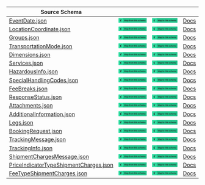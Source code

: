 | Source Schema                                                                                                                                               |                                                                                                                                                                                                                                                                                                                                                |                                                                                                                                                                                                                                                                                                                                          |                                                          |
| ----------------------------------------------------------------------------------------------------------------------------------------------------------- | ---------------------------------------------------------------------------------------------------------------------------------------------------------------------------------------------------------------------------------------------------------------------------------------------------------------------------------------------- | ---------------------------------------------------------------------------------------------------------------------------------------------------------------------------------------------------------------------------------------------------------------------------------------------------------------------------------------- | -------------------------------------------------------- |
| [EventDate.json](https://raw.githubusercontent.com/Stedi/registry/main/schemas/webcargo/1.0/EventDate.json)                                                 | [![Map from this schema](/images/MapFromThisSchema.svg)](https://stedi.com/app/mappings/import?name=Mapping%20from%20Webcargo's%20EventDate%20schema&referrer=registry-repo&source_json_schema=https://raw.githubusercontent.com/Stedi/registry/main/schemas/webcargo/1.0/EventDate.json)                                                 | [![Map to this schema](/images/MapToThisSchema.svg)](https://stedi.com/app/mappings/import?name=Mapping%20to%20Webcargo's%20EventDate%20schema&referrer=registry-repo&target_json_schema=https://raw.githubusercontent.com/Stedi/registry/main/schemas/webcargo/1.0/EventDate.json)                                                 | [Docs](https://www.webcargo.co/vista-sales-portal-apis/) |
| [LocationCoordinate.json](https://raw.githubusercontent.com/Stedi/registry/main/schemas/webcargo/1.0/LocationCoordinate.json)                               | [![Map from this schema](/images/MapFromThisSchema.svg)](https://stedi.com/app/mappings/import?name=Mapping%20from%20Webcargo's%20LocationCoordinate%20schema&referrer=registry-repo&source_json_schema=https://raw.githubusercontent.com/Stedi/registry/main/schemas/webcargo/1.0/LocationCoordinate.json)                               | [![Map to this schema](/images/MapToThisSchema.svg)](https://stedi.com/app/mappings/import?name=Mapping%20to%20Webcargo's%20LocationCoordinate%20schema&referrer=registry-repo&target_json_schema=https://raw.githubusercontent.com/Stedi/registry/main/schemas/webcargo/1.0/LocationCoordinate.json)                               | [Docs](https://www.webcargo.co/vista-sales-portal-apis/) |
| [Groups.json](https://raw.githubusercontent.com/Stedi/registry/main/schemas/webcargo/1.0/Groups.json)                                                       | [![Map from this schema](/images/MapFromThisSchema.svg)](https://stedi.com/app/mappings/import?name=Mapping%20from%20Webcargo's%20Groups%20schema&referrer=registry-repo&source_json_schema=https://raw.githubusercontent.com/Stedi/registry/main/schemas/webcargo/1.0/Groups.json)                                                       | [![Map to this schema](/images/MapToThisSchema.svg)](https://stedi.com/app/mappings/import?name=Mapping%20to%20Webcargo's%20Groups%20schema&referrer=registry-repo&target_json_schema=https://raw.githubusercontent.com/Stedi/registry/main/schemas/webcargo/1.0/Groups.json)                                                       | [Docs](https://www.webcargo.co/vista-sales-portal-apis/) |
| [TransportationMode.json](https://raw.githubusercontent.com/Stedi/registry/main/schemas/webcargo/1.0/TransportationMode.json)                               | [![Map from this schema](/images/MapFromThisSchema.svg)](https://stedi.com/app/mappings/import?name=Mapping%20from%20Webcargo's%20TransportationMode%20schema&referrer=registry-repo&source_json_schema=https://raw.githubusercontent.com/Stedi/registry/main/schemas/webcargo/1.0/TransportationMode.json)                               | [![Map to this schema](/images/MapToThisSchema.svg)](https://stedi.com/app/mappings/import?name=Mapping%20to%20Webcargo's%20TransportationMode%20schema&referrer=registry-repo&target_json_schema=https://raw.githubusercontent.com/Stedi/registry/main/schemas/webcargo/1.0/TransportationMode.json)                               | [Docs](https://www.webcargo.co/vista-sales-portal-apis/) |
| [Dimensions.json](https://raw.githubusercontent.com/Stedi/registry/main/schemas/webcargo/1.0/Dimensions.json)                                               | [![Map from this schema](/images/MapFromThisSchema.svg)](https://stedi.com/app/mappings/import?name=Mapping%20from%20Webcargo's%20Dimensions%20schema&referrer=registry-repo&source_json_schema=https://raw.githubusercontent.com/Stedi/registry/main/schemas/webcargo/1.0/Dimensions.json)                                               | [![Map to this schema](/images/MapToThisSchema.svg)](https://stedi.com/app/mappings/import?name=Mapping%20to%20Webcargo's%20Dimensions%20schema&referrer=registry-repo&target_json_schema=https://raw.githubusercontent.com/Stedi/registry/main/schemas/webcargo/1.0/Dimensions.json)                                               | [Docs](https://www.webcargo.co/vista-sales-portal-apis/) |
| [Services.json](https://raw.githubusercontent.com/Stedi/registry/main/schemas/webcargo/1.0/Services.json)                                                   | [![Map from this schema](/images/MapFromThisSchema.svg)](https://stedi.com/app/mappings/import?name=Mapping%20from%20Webcargo's%20Services%20schema&referrer=registry-repo&source_json_schema=https://raw.githubusercontent.com/Stedi/registry/main/schemas/webcargo/1.0/Services.json)                                                   | [![Map to this schema](/images/MapToThisSchema.svg)](https://stedi.com/app/mappings/import?name=Mapping%20to%20Webcargo's%20Services%20schema&referrer=registry-repo&target_json_schema=https://raw.githubusercontent.com/Stedi/registry/main/schemas/webcargo/1.0/Services.json)                                                   | [Docs](https://www.webcargo.co/vista-sales-portal-apis/) |
| [HazardousInfo.json](https://raw.githubusercontent.com/Stedi/registry/main/schemas/webcargo/1.0/HazardousInfo.json)                                         | [![Map from this schema](/images/MapFromThisSchema.svg)](https://stedi.com/app/mappings/import?name=Mapping%20from%20Webcargo's%20HazardousInfo%20schema&referrer=registry-repo&source_json_schema=https://raw.githubusercontent.com/Stedi/registry/main/schemas/webcargo/1.0/HazardousInfo.json)                                         | [![Map to this schema](/images/MapToThisSchema.svg)](https://stedi.com/app/mappings/import?name=Mapping%20to%20Webcargo's%20HazardousInfo%20schema&referrer=registry-repo&target_json_schema=https://raw.githubusercontent.com/Stedi/registry/main/schemas/webcargo/1.0/HazardousInfo.json)                                         | [Docs](https://www.webcargo.co/vista-sales-portal-apis/) |
| [SpecialHandlingCodes.json](https://raw.githubusercontent.com/Stedi/registry/main/schemas/webcargo/1.0/SpecialHandlingCodes.json)                           | [![Map from this schema](/images/MapFromThisSchema.svg)](https://stedi.com/app/mappings/import?name=Mapping%20from%20Webcargo's%20SpecialHandlingCodes%20schema&referrer=registry-repo&source_json_schema=https://raw.githubusercontent.com/Stedi/registry/main/schemas/webcargo/1.0/SpecialHandlingCodes.json)                           | [![Map to this schema](/images/MapToThisSchema.svg)](https://stedi.com/app/mappings/import?name=Mapping%20to%20Webcargo's%20SpecialHandlingCodes%20schema&referrer=registry-repo&target_json_schema=https://raw.githubusercontent.com/Stedi/registry/main/schemas/webcargo/1.0/SpecialHandlingCodes.json)                           | [Docs](https://www.webcargo.co/vista-sales-portal-apis/) |
| [FeeBreaks.json](https://raw.githubusercontent.com/Stedi/registry/main/schemas/webcargo/1.0/FeeBreaks.json)                                                 | [![Map from this schema](/images/MapFromThisSchema.svg)](https://stedi.com/app/mappings/import?name=Mapping%20from%20Webcargo's%20FeeBreaks%20schema&referrer=registry-repo&source_json_schema=https://raw.githubusercontent.com/Stedi/registry/main/schemas/webcargo/1.0/FeeBreaks.json)                                                 | [![Map to this schema](/images/MapToThisSchema.svg)](https://stedi.com/app/mappings/import?name=Mapping%20to%20Webcargo's%20FeeBreaks%20schema&referrer=registry-repo&target_json_schema=https://raw.githubusercontent.com/Stedi/registry/main/schemas/webcargo/1.0/FeeBreaks.json)                                                 | [Docs](https://www.webcargo.co/vista-sales-portal-apis/) |
| [ResponseStatus.json](https://raw.githubusercontent.com/Stedi/registry/main/schemas/webcargo/1.0/ResponseStatus.json)                                       | [![Map from this schema](/images/MapFromThisSchema.svg)](https://stedi.com/app/mappings/import?name=Mapping%20from%20Webcargo's%20ResponseStatus%20schema&referrer=registry-repo&source_json_schema=https://raw.githubusercontent.com/Stedi/registry/main/schemas/webcargo/1.0/ResponseStatus.json)                                       | [![Map to this schema](/images/MapToThisSchema.svg)](https://stedi.com/app/mappings/import?name=Mapping%20to%20Webcargo's%20ResponseStatus%20schema&referrer=registry-repo&target_json_schema=https://raw.githubusercontent.com/Stedi/registry/main/schemas/webcargo/1.0/ResponseStatus.json)                                       | [Docs](https://www.webcargo.co/vista-sales-portal-apis/) |
| [Attachments.json](https://raw.githubusercontent.com/Stedi/registry/main/schemas/webcargo/1.0/Attachments.json)                                             | [![Map from this schema](/images/MapFromThisSchema.svg)](https://stedi.com/app/mappings/import?name=Mapping%20from%20Webcargo's%20Attachments%20schema&referrer=registry-repo&source_json_schema=https://raw.githubusercontent.com/Stedi/registry/main/schemas/webcargo/1.0/Attachments.json)                                             | [![Map to this schema](/images/MapToThisSchema.svg)](https://stedi.com/app/mappings/import?name=Mapping%20to%20Webcargo's%20Attachments%20schema&referrer=registry-repo&target_json_schema=https://raw.githubusercontent.com/Stedi/registry/main/schemas/webcargo/1.0/Attachments.json)                                             | [Docs](https://www.webcargo.co/vista-sales-portal-apis/) |
| [AdditionalInformation.json](https://raw.githubusercontent.com/Stedi/registry/main/schemas/webcargo/1.0/AdditionalInformation.json)                         | [![Map from this schema](/images/MapFromThisSchema.svg)](https://stedi.com/app/mappings/import?name=Mapping%20from%20Webcargo's%20AdditionalInformation%20schema&referrer=registry-repo&source_json_schema=https://raw.githubusercontent.com/Stedi/registry/main/schemas/webcargo/1.0/AdditionalInformation.json)                         | [![Map to this schema](/images/MapToThisSchema.svg)](https://stedi.com/app/mappings/import?name=Mapping%20to%20Webcargo's%20AdditionalInformation%20schema&referrer=registry-repo&target_json_schema=https://raw.githubusercontent.com/Stedi/registry/main/schemas/webcargo/1.0/AdditionalInformation.json)                         | [Docs](https://www.webcargo.co/vista-sales-portal-apis/) |
| [Legs.json](https://raw.githubusercontent.com/Stedi/registry/main/schemas/webcargo/1.0/Legs.json)                                                           | [![Map from this schema](/images/MapFromThisSchema.svg)](https://stedi.com/app/mappings/import?name=Mapping%20from%20Webcargo's%20Legs%20schema&referrer=registry-repo&source_json_schema=https://raw.githubusercontent.com/Stedi/registry/main/schemas/webcargo/1.0/Legs.json)                                                           | [![Map to this schema](/images/MapToThisSchema.svg)](https://stedi.com/app/mappings/import?name=Mapping%20to%20Webcargo's%20Legs%20schema&referrer=registry-repo&target_json_schema=https://raw.githubusercontent.com/Stedi/registry/main/schemas/webcargo/1.0/Legs.json)                                                           | [Docs](https://www.webcargo.co/vista-sales-portal-apis/) |
| [BookingRequest.json](https://raw.githubusercontent.com/Stedi/registry/main/schemas/webcargo/1.0/BookingRequest.json)                                       | [![Map from this schema](/images/MapFromThisSchema.svg)](https://stedi.com/app/mappings/import?name=Mapping%20from%20Webcargo's%20BookingRequest%20schema&referrer=registry-repo&source_json_schema=https://raw.githubusercontent.com/Stedi/registry/main/schemas/webcargo/1.0/BookingRequest.json)                                       | [![Map to this schema](/images/MapToThisSchema.svg)](https://stedi.com/app/mappings/import?name=Mapping%20to%20Webcargo's%20BookingRequest%20schema&referrer=registry-repo&target_json_schema=https://raw.githubusercontent.com/Stedi/registry/main/schemas/webcargo/1.0/BookingRequest.json)                                       | [Docs](https://www.webcargo.co/vista-sales-portal-apis/) |
| [TrackingMessage.json](https://raw.githubusercontent.com/Stedi/registry/main/schemas/webcargo/1.0/TrackingMessage.json)                                     | [![Map from this schema](/images/MapFromThisSchema.svg)](https://stedi.com/app/mappings/import?name=Mapping%20from%20Webcargo's%20TrackingMessage%20schema&referrer=registry-repo&source_json_schema=https://raw.githubusercontent.com/Stedi/registry/main/schemas/webcargo/1.0/TrackingMessage.json)                                     | [![Map to this schema](/images/MapToThisSchema.svg)](https://stedi.com/app/mappings/import?name=Mapping%20to%20Webcargo's%20TrackingMessage%20schema&referrer=registry-repo&target_json_schema=https://raw.githubusercontent.com/Stedi/registry/main/schemas/webcargo/1.0/TrackingMessage.json)                                     | [Docs](https://www.webcargo.co/vista-sales-portal-apis/) |
| [TrackingInfo.json](https://raw.githubusercontent.com/Stedi/registry/main/schemas/webcargo/1.0/TrackingInfo.json)                                           | [![Map from this schema](/images/MapFromThisSchema.svg)](https://stedi.com/app/mappings/import?name=Mapping%20from%20Webcargo's%20TrackingInfo%20schema&referrer=registry-repo&source_json_schema=https://raw.githubusercontent.com/Stedi/registry/main/schemas/webcargo/1.0/TrackingInfo.json)                                           | [![Map to this schema](/images/MapToThisSchema.svg)](https://stedi.com/app/mappings/import?name=Mapping%20to%20Webcargo's%20TrackingInfo%20schema&referrer=registry-repo&target_json_schema=https://raw.githubusercontent.com/Stedi/registry/main/schemas/webcargo/1.0/TrackingInfo.json)                                           | [Docs](https://www.webcargo.co/vista-sales-portal-apis/) |
| [ShipmentChargesMessage.json](https://raw.githubusercontent.com/Stedi/registry/main/schemas/webcargo/1.0/ShipmentChargesMessage.json)                       | [![Map from this schema](/images/MapFromThisSchema.svg)](https://stedi.com/app/mappings/import?name=Mapping%20from%20Webcargo's%20ShipmentChargesMessage%20schema&referrer=registry-repo&source_json_schema=https://raw.githubusercontent.com/Stedi/registry/main/schemas/webcargo/1.0/ShipmentChargesMessage.json)                       | [![Map to this schema](/images/MapToThisSchema.svg)](https://stedi.com/app/mappings/import?name=Mapping%20to%20Webcargo's%20ShipmentChargesMessage%20schema&referrer=registry-repo&target_json_schema=https://raw.githubusercontent.com/Stedi/registry/main/schemas/webcargo/1.0/ShipmentChargesMessage.json)                       | [Docs](https://www.webcargo.co/vista-sales-portal-apis/) |
| [PriceIndicatorTypeShipmentCharges.json](https://raw.githubusercontent.com/Stedi/registry/main/schemas/webcargo/1.0/PriceIndicatorTypeShipmentCharges.json) | [![Map from this schema](/images/MapFromThisSchema.svg)](https://stedi.com/app/mappings/import?name=Mapping%20from%20Webcargo's%20PriceIndicatorTypeShipmentCharges%20schema&referrer=registry-repo&source_json_schema=https://raw.githubusercontent.com/Stedi/registry/main/schemas/webcargo/1.0/PriceIndicatorTypeShipmentCharges.json) | [![Map to this schema](/images/MapToThisSchema.svg)](https://stedi.com/app/mappings/import?name=Mapping%20to%20Webcargo's%20PriceIndicatorTypeShipmentCharges%20schema&referrer=registry-repo&target_json_schema=https://raw.githubusercontent.com/Stedi/registry/main/schemas/webcargo/1.0/PriceIndicatorTypeShipmentCharges.json) | [Docs](https://www.webcargo.co/vista-sales-portal-apis/) |
| [FeeTypeShipmentCharges.json](https://raw.githubusercontent.com/Stedi/registry/main/schemas/webcargo/1.0/FeeTypeShipmentCharges.json)                       | [![Map from this schema](/images/MapFromThisSchema.svg)](https://stedi.com/app/mappings/import?name=Mapping%20from%20Webcargo's%20FeeTypeShipmentCharges%20schema&referrer=registry-repo&source_json_schema=https://raw.githubusercontent.com/Stedi/registry/main/schemas/webcargo/1.0/FeeTypeShipmentCharges.json)                       | [![Map to this schema](/images/MapToThisSchema.svg)](https://stedi.com/app/mappings/import?name=Mapping%20to%20Webcargo's%20FeeTypeShipmentCharges%20schema&referrer=registry-repo&target_json_schema=https://raw.githubusercontent.com/Stedi/registry/main/schemas/webcargo/1.0/FeeTypeShipmentCharges.json)                       | [Docs](https://www.webcargo.co/vista-sales-portal-apis/) |
